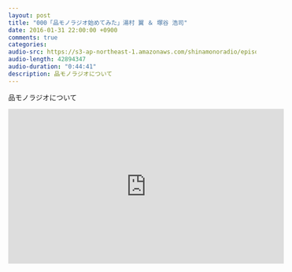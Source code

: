 ```yaml
---
layout: post
title: "000「品モノラジオ始めてみた」湯村 翼 ＆ 塚谷 浩司"
date: 2016-01-31 22:00:00 +0900
comments: true
categories:
audio-src: https://s3-ap-northeast-1.amazonaws.com/shinamonoradio/episodes/000.mp3
audio-length: 42894347
audio-duration: "0:44:41"
description: 品モノラジオについて
---
```

品モノラジオについて
<iframe width="560" height="315" src="https://www.youtube.com/embed/lOyQN3BrJzA?rel=0" frameborder="0" allowfullscreen></iframe>
